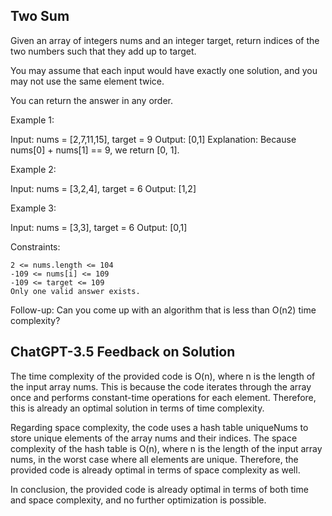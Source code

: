 ## Two Sum

Given an array of integers nums and an integer target, return indices of the two numbers such that they add up to target.

You may assume that each input would have exactly one solution, and you may not use the same element twice.

You can return the answer in any order.

 

Example 1:

Input: nums = [2,7,11,15], target = 9
Output: [0,1]
Explanation: Because nums[0] + nums[1] == 9, we return [0, 1].

Example 2:

Input: nums = [3,2,4], target = 6
Output: [1,2]

Example 3:

Input: nums = [3,3], target = 6
Output: [0,1]

 

Constraints:

    2 <= nums.length <= 104
    -109 <= nums[i] <= 109
    -109 <= target <= 109
    Only one valid answer exists.

 
Follow-up: Can you come up with an algorithm that is less than O(n2) time complexity?

## ChatGPT-3.5 Feedback on Solution

The time complexity of the provided code is O(n), where n is the length of the input array nums. This is because the code iterates through the array once and performs constant-time operations for each element. Therefore, this is already an optimal solution in terms of time complexity.

Regarding space complexity, the code uses a hash table uniqueNums to store unique elements of the array nums and their indices. The space complexity of the hash table is O(n), where n is the length of the input array nums, in the worst case where all elements are unique. Therefore, the provided code is already optimal in terms of space complexity as well.

In conclusion, the provided code is already optimal in terms of both time and space complexity, and no further optimization is possible.
